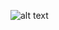 ![alt text](https://sun9-69.userapi.com/impg/iWZHu51LjRRQ_v9r7MrRI8UAZ45r5Yaz8bnV4Q/Js_5PS70NPU.jpg?size=807x470&quality=96&sign=7f11b8de58bfa9a83555db1e85e2a113&type=album "Диаграмма классов")
